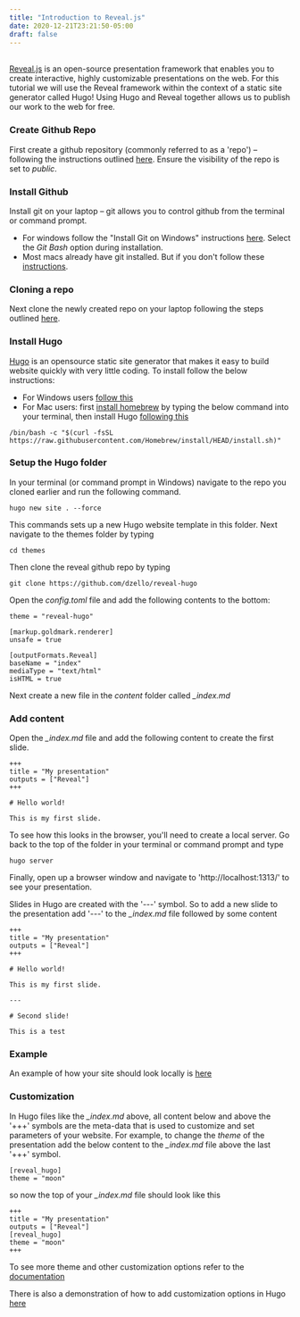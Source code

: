```yaml
---
title: "Introduction to Reveal.js"
date: 2020-12-21T23:21:50-05:00
draft: false
---
```


\
[Reveal.js](https://revealjs.com/) is an open-source presentation framework that enables you to create interactive, highly customizable presentations on the web. For this tutorial we will use the Reveal framework within the context of a static site generator called Hugo! Using Hugo and Reveal together allows us to publish our work to the web for free.

### Create Github Repo

First create a github repository (commonly referred to as a 'repo') – following the instructions outlined [here](https://docs.github.com/en/github/getting-started-with-github/create-a-repo). Ensure the visibility of the repo is set to *public*.

### Install Github

Install git on your laptop – git allows you to control github from the terminal or command prompt.

- For windows follow the "Install Git on Windows" instructions [here](https://github.com/git-guides/install-git#install-git-on-windows). Select the *Git Bash* option during installation.
- Most macs already have git installed. But if you don't follow these [instructions](https://github.com/git-guides/install-git#install-git-on-windows).

### Cloning a repo

Next clone the newly created repo on your laptop following the steps outlined [here](https://docs.github.com/en/github/creating-cloning-and-archiving-repositories/cloning-a-repository).


### Install Hugo

[Hugo](https://gohugo.io/) is an opensource static site generator that makes it easy to build website quickly with very little coding. To install follow the below instructions:

- For Windows users [follow this](https://gohugo.io/getting-started/installing/#less-technical-users)
- For Mac users: first [install homebrew](https://brew.sh/) by typing the below command into your terminal, then install Hugo [following this](https://gohugo.io/getting-started/installing/#homebrew-macos)

```
/bin/bash -c "$(curl -fsSL https://raw.githubusercontent.com/Homebrew/install/HEAD/install.sh)"
```


### Setup the Hugo folder

In your terminal (or command prompt in Windows) navigate to the repo you cloned earlier and run the following command.

```
hugo new site . --force
```

This commands sets up a new Hugo website template in this folder. Next navigate to the themes folder by typing

```
cd themes
```

Then clone the reveal github repo by typing

```
git clone https://github.com/dzello/reveal-hugo
```

Open the *config.toml* file and add the following contents to the bottom:

```
theme = "reveal-hugo"

[markup.goldmark.renderer]
unsafe = true

[outputFormats.Reveal]
baseName = "index"
mediaType = "text/html"
isHTML = true
```

Next create a new file in the *content* folder called *_index.md*

### Add content

Open the *_index.md* file and add the following content to create the first slide.

```
+++
title = "My presentation"
outputs = ["Reveal"]
+++

# Hello world!

This is my first slide.

```

To see how this looks in the browser, you'll need to create a local server. Go back to the top of the folder in your terminal or command prompt and type

```
hugo server
```

Finally, open up a browser window and navigate to 'http://localhost:1313/'  to see your presentation.

Slides in Hugo are created with the '---' symbol. So to add a new slide to the presentation add '---' to the *_index.md* file followed by some content

```
+++
title = "My presentation"
outputs = ["Reveal"]
+++

# Hello world!

This is my first slide.

---

# Second slide!

This is a test
```


### Example

An example of how your site should look locally is [here](https://carlobailey.github.io/reveal-demo/#/1)


### Customization

In Hugo files like the *_index.md* above, all content below and above the '+++' symbols are the meta-data that is used to customize and set parameters of your website. For example, to change the *theme* of the presentation add the below content to the *_index.md* file above the last '+++' symbol.

```
[reveal_hugo]
theme = "moon"
```

so now the top of your *_index.md* file should look like this

```
+++
title = "My presentation"
outputs = ["Reveal"]
[reveal_hugo]
theme = "moon"
+++
```

To see more theme and other customization options refer to the [documentation](https://revealjs.com/themes/)

There is also a demonstration of how to add customization options in Hugo [here](https://themes.gohugo.io/theme/reveal-hugo/#/30)
